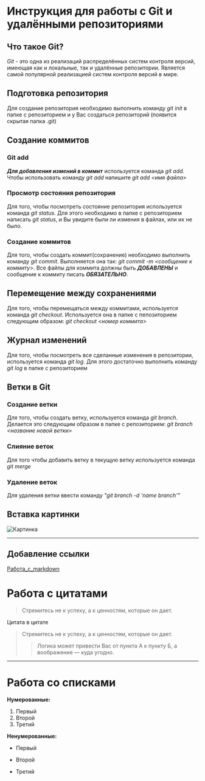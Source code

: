 # Инструкция для работы с Git и удалёнными репозиториями

## Что такое Git?
*Git* - это одна из реализаций распределённых систем контроля версий, имеющая как и локальные, так и удалённые репозитории. Является самой популярной реализацией систем контроля версий в мире.
## Подготовка репозитория
Для создание репозитория необходимо выполнить команду *git init*  в папке с репозиторием и у Вас создаться репозиторий (появится скрытая папка .git)

## Создание коммитов

### Git add
***Для добавления измений в коммит*** используется команда *git add*. Чтобы использовать команду *git add* напишите *git add <имя файла>*

### Просмотр состояния репозитория
Для того, чтобы посмотреть состояние репозитория используется команда *git status*. Для этого необходимо в папке с репозиторием написать *git status*, и Вы увидите были ли измения в файлах, или их не было.

### Создание коммитов
Для того, чтобы создать коммит(сохранение) необходимо выполнить команду *git commit*. Выполняется она так: *git commit -m <сообщение к коммиту>*. Все файлы для коммита должны быть ***ДОБАВЛЕНЫ*** и сообщение к коммиту писать ***ОБЯЗАТЕЛЬНО***.

## Перемещение между сохранениями
Для того, чтобы перемещаться между коммитами, используется команда *git checkout*. Используется она в папке с пепозиторием следующим образом: *git checkout <номер коммита>*

## Журнал изменений
Для того, чтобы посмотреть все сделанные изменения в репозитории, используется команда *git log*. Для этого достаточно выполнить команду *git log* в папке с репозиторием

## Ветки в Git

### Создание ветки
Для того, чтобы создать ветку, используется команда *git branch*. Делается это следующим образом в папке с репозиторием: *git branch <название новой ветки>*

### Слияние веток
Для того чтобы добавить ветку в текущую ветку используется команда *git merge <name branch>*

### Удаление веток
Для удаления ветки ввести команду *"git branch -d 'name branch'"*

## Вставка картинки

![Картинка](https://avatars.mds.yandex.net/i?id=26777014a6bd035cb21f1dab03c0383b-2925590-images-thumbs&n=13)

---

## Добавление ссылки

[Работа_с_markdown](https://htmlacademy.ru/blog/articles/markdown)

# Работа с цитатами

>Стремитесь не к успеху, а к ценностям, которые он дает.

Цитата в цитате

>Стремитесь не к успеху, а к ценностям, которые он дает.
>>Логика может привести Вас от пункта А к пункту Б, а воображение — куда угодно.

***

# Работа со списками

**Нумерованные:**

1. Первый
2. Второй
3. Третий

**Ненумерованные:**

* Первый
+ Второй
- Третий

